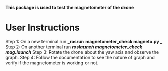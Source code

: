 **This package is used to test the magnetometer of the drone**

# User Instructions
Step 1: On a new terminal run **_rosrun magnetometer_check magneto.py _**
Step 2: On another terminal run **_roslaunch magnetometer_check mag.launch_**
Step 3: Rotate the drone about the yaw axis and observe the graph.
Step 4: Follow the documentation to see the nature of graph and verify if the magnetometer is working or not.
